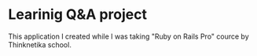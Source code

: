 # Learinig Q&A project

This application I created while I was taking "Ruby on Rails Pro" cource by Thinknetika school.
